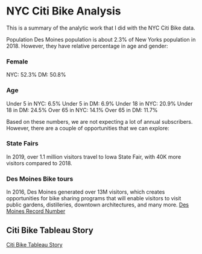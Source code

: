 # NYC Citi Bike Analysis

This is a summary of the analytic work that I did with the NYC Citi Bike data.

Population
Des Moines population is about 2.3% of New Yorks population in 2018. However, they have relative percentage in age and gender:

### Female
NYC: 52.3%
DM: 50.8%

### Age
Under 5 in NYC: 6.5%
Under 5 in DM: 6.9%
Under 18 in NYC: 20.9%
Under 18 in DM: 24.5%
Over 65 in NYC: 14.1%
Over 65 in DM: 11.7%

Based on these numbers, we are not expecting a lot of annual subscribers. However, there are a couple of opportunities that we can explore:

### State Fairs
In 2019, over 1.1 million visitors travel to Iowa State Fair, with 40K more visitors compared to 2018.

### Des Moines Bike tours
In 2016, Des Moines generated over 13M visitors, which creates opportunities for bike sharing programs that will enable visitors to visit public gardens, distilleries, downtown architectures, and many more.
[Des Moines Record Number](https://www.catchdesmoines.com/articles/post/des-moines-draws-record-number-of-visitors-to-region/)
 
## Citi Bike Tableau Story
[Citi Bike Tableau Story](https://public.tableau.com/profile/sheryll.agpalo#!/vizhome/Book1_15873555598160/Ch14Challenge?publish=yes)
